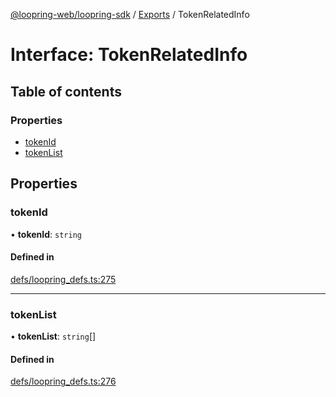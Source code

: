 [@loopring-web/loopring-sdk](../README.md) / [Exports](../modules.md) / TokenRelatedInfo

# Interface: TokenRelatedInfo

## Table of contents

### Properties

- [tokenId](TokenRelatedInfo.md#tokenid)
- [tokenList](TokenRelatedInfo.md#tokenlist)

## Properties

### tokenId

• **tokenId**: `string`

#### Defined in

[defs/loopring_defs.ts:275](https://github.com/Loopring/loopring_sdk/blob/24fdf4c/src/defs/loopring_defs.ts#L275)

___

### tokenList

• **tokenList**: `string`[]

#### Defined in

[defs/loopring_defs.ts:276](https://github.com/Loopring/loopring_sdk/blob/24fdf4c/src/defs/loopring_defs.ts#L276)
